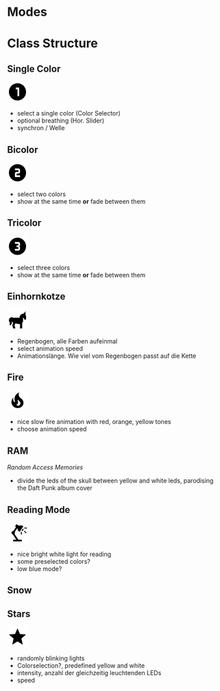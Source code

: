 # Modes

# Class Structure



## Single Color

<img src="./modes.assets/numeric-1-circle.svg" alt="numeric-1-circle" height=48px />

- select a single color (Color Selector)
- optional breathing (Hor. Slider)
- synchron / Welle



## Bicolor

<img src="./modes.assets/numeric-2-circle.svg" alt="numeric-2-circle" height=48px />

- select two colors
- show at the same time **or** fade between them



## Tricolor

<img src="./modes.assets/numeric-3-circle.svg" alt="numeric-3-circle" height=48px />

- select three colors
- show at the same time **or** fade between them



## Einhornkotze

<img src="./modes.assets/unicorn.svg" alt="unicorn" height=48px/>

- Regenbogen, alle Farben aufeinmal
- select animation speed
- Animationslänge. Wie viel vom Regenbogen passt auf die Kette



## Fire

<img src="./modes.assets/fire.svg" alt="fire" height=48px />

- nice slow fire animation with red, orange, yellow tones
- choose animation speed



## RAM

*Random Access Memories*

- divide the leds of the skull between yellow and white leds, parodising the Daft Punk album cover



## Reading Mode

<img src="./modes.assets/desk-lamp-on.svg" alt="desk-lamp-on" height=48px />

- nice bright white light for reading
- some preselected colors?
- low blue mode?



## Snow



## Stars

<img src="./modes.assets/star.svg" alt="star" height=48px />

- randomly blinking lights
- Colorselection?, predefined yellow and white
- intensity, anzahl der gleichzeitig leuchtenden LEDs
- speed

